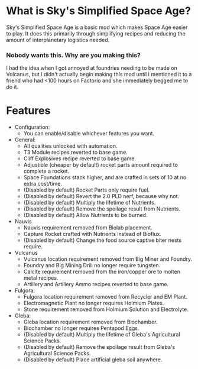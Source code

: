 # What is Sky's Simplified Space Age?
Sky's Simplified Space Age is a basic mod which makes Space Age easier to play.
It does this primarily through simplifying recipes and reducing the amount of interplanetary logistics needed.

### Nobody wants this.  Why are you making this?
I had the idea when I got annoyed at foundries needing to be made on Volcanus, but I didn't actually begin making this mod until I mentioned it to a friend who had <100 hours on Factorio and she immediately begged me to do it.

# Features
* Configuration:
  * You can enable/disable whichever features you want.
* General:
  * All qualities unlocked with automation.
  * T3 Module recipes reverted to base game.
  * Cliff Explosives recipe reverted to base game.
  * Adjustible (cheaper by default) rocket parts amount required to complete a rocket.
  * Space Foundations stack higher, and are crafted in sets of 10 at no extra cost/time.
  * (Disabled by default) Rocket Parts only require fuel.
  * (Disabled by default) Revert the 2.0 PLD nerf, because why not.
  * (Disabled by default) Multiply the lifetime of Nutrients.
  * (Disabled by default) Remove the spoilage result from Nutrients.
  * (Disabled by default) Allow Nutrients to be burned.
* Nauvis
  * Nauvis requirement removed from Biolab placement.
  * Capture Rocket crafted with Nutrients instead of Bioflux.
  * (Disabled by default) Change the food source captive biter nests require.
* Vulcanus
  * Vulcanus location requirement removed from Big Miner and Foundry.
  * Foundry and Big Mining Drill no longer require tungsten.
  * Calcite requirement removed from the iron/copper ore to molten metal recipes.
  * Artillery and Artillery Ammo recipes reverted to base game.
* Fulgora:
  * Fulgora location requirement removed from Recycler and EM Plant.
  * Electromagnetic Plant no longer requires Holmium Plates.
  * Stone requirement removed from Holmium Solution and Electrolyte.
* Gleba:
  * Gleba location requirement removed from Biochamber.
  * Biochamber no longer requires Pentapod Eggs.
  * (Disabled by default) Multiply the lifetime of Gleba's Agricultural Science Packs.
  * (Disabled by default) Remove the spoilage result from Gleba's Agricultural Science Packs.
  * (Disabled by default) Place artificial gleba soil anywhere.
